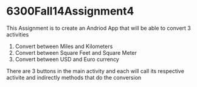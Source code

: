 6300Fall14Assignment4
=====================
This Assignment is to create an Andriod App that will be able to convert 3 activities
  1) Convert between Miles and Kilometers
  2) Convert between Square Feet and Square Meter
  3) Convert between USD and Euro currency
  
There are 3 buttons in the main activity and each will call its respective activite and indirectly methods that do the conversion
